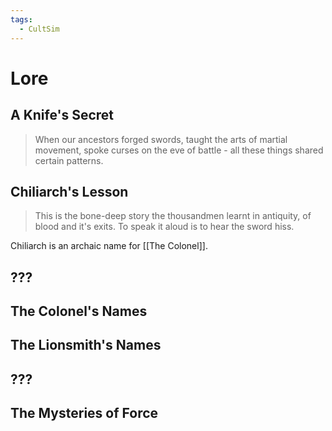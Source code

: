 ```yaml
---
tags:
  - CultSim
---
```

# Lore
## A Knife's Secret
> When our ancestors forged swords, taught the arts of martial movement, spoke curses on the eve of battle - all these things shared certain patterns.

## Chiliarch's Lesson
>This is the bone-deep story the thousandmen learnt in antiquity, of blood and it's exits. To speak it aloud is to hear the sword hiss.

Chiliarch is an archaic name for [[The Colonel]].
## ???
## The Colonel's Names
## The Lionsmith's Names
## ???
## The Mysteries of Force

